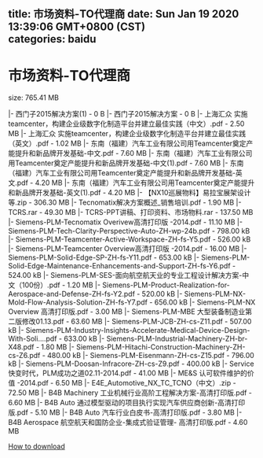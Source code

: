 
title: 市场资料-TO代理商
date: Sun Jan 19 2020 13:39:06 GMT+0800 (CST)    
categories: baidu
---

# 市场资料-TO代理商
size: 765.41 MB
 
 
|- 西门子2015解决方案(1) - 0 B
|- 西门子2015解决方案 - 0 B
|- 上海汇众 实施teamcenter，构建企业级数字化制造平台并建立最佳实践（中文）.pdf - 2.50 MB
|- 上海汇众 实施teamcenter，构建企业级数字化制造平台并建立最佳实践（英文）.pdf - 1.02 MB
|- 东南（福建）汽车工业有限公司用Teamcenter奠定产能提升和新品牌开发基础-中文.pdf - 7.60 MB
|- 东南（福建）汽车工业有限公司用Teamcenter奠定产能提升和新品牌开发基础-中文(1).pdf - 7.60 MB
|- 东南（福建）汽车工业有限公司用Teamcenter奠定产能提升和新品牌开发基础-英文.pdf - 4.20 MB
|- 东南（福建）汽车工业有限公司用Teamcenter奠定产能提升和新品牌开发基础-英文(1).pdf - 4.20 MB
|- 【NX10巡展物料】易拉宝展架设计等.zip - 306.30 MB
|- Tecnomatix解决方案概述_销售培训.pdf - 1.90 MB
|- TCRS.rar - 49.30 MB
|- TCRS-PPT讲稿、打印资料、市场物料.rar - 137.50 MB
|- Siemens-PLM-Tecnomatix Overivew高清打印版 -2014.pdf - 11.10 MB
|- Siemens-PLM-Tech-Clarity-Perspective-Auto-ZH-wp-24b.pdf - 798.00 kB
|- Siemens-PLM-Teamcenter-Active-Workspace-ZH-fs-Y5.pdf - 526.00 kB
|- Siemens-PLM-Teamcenter Overview高清打印版 -2014.pdf - 16.00 MB
|- Siemens-PLM-Solid-Edge-SP-ZH-fs-Y11.pdf - 653.00 kB
|- Siemens-PLM-Solid-Edge-Maintenance-Enhancements-and-Support-ZH-fs-Y6.pdf - 524.00 kB
|- Siemens-PLM-SES-面向航空航天业的专业工程设计解决方案-中文（100份）.pdf - 1.20 MB
|- Siemens-PLM-Product-Realization-for-Aerospace-and-Defense-ZH-fs-Y2.pdf - 520.00 kB
|- Siemens-PLM-NX-Mold-Flow-Analysis-Solution-ZH-fs-Y7.pdf - 656.00 kB
|- Siemens-PLM-NX Overview 高清打印版.pdf - 3.00 MB
|- Siemens-PLM-MBE 大型装备制造业第二版修改01.13.pdf - 63.60 MB
|- Siemens-PLM-JCB-ZH-cs-Z11.pdf - 507.00 kB
|- Siemens-PLM-Industry-Insights-Accelerate-Medical-Device-Design-With-Soli....pdf - 633.00 kB
|- Siemens-PLM-Industrial-Machinery-ZH-br-X48.pdf - 1.80 MB
|- Siemens-PLM-Hitachi-Construction-Machinery-ZH-cs-Z6.pdf - 480.00 kB
|- Siemens-PLM-Eisenmann-ZH-cs-Z15.pdf - 796.00 kB
|- Siemens-PLM-Doosan-Infracore-ZH-cs-Z9.pdf - 400.00 kB
|- Service快变时代，PLM成功之道02.11-2014.pdf - 41.00 MB
|- ME&S 认可软件维护的价值 -2014.pdf - 6.50 MB
|- E4E_Automotive_NX_TC_TCNO（中文）.zip - 72.50 MB
|- B4B Machinery 工业机械行业高阶工程解决方案-高清打印版.pdf - 6.60 MB
|- B4B Auto 通过模型驱动的项目执行实现汽车供应商创新-高清打印版.pdf - 5.10 MB
|- B4B Auto 汽车行业白皮书-高清打印版.pdf - 3.80 MB
|- B4B Aerospace 航空航天和国防企业-集成式验证管理- 高清打印版.pdf - 4.60 MB

[How to download](https://bpcam.bemobtrk.com/go/2ceec3aa-1ca2-46d6-b9ff-aaa5c184517c?jno=423)